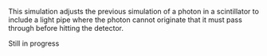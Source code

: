 This simulation adjusts the previous simulation of a photon in a scintillator to include a light pipe where the photon cannot originate that it must pass through before hitting the detector.

Still in progress